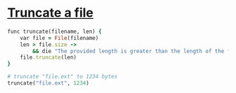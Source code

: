 [1]: http://rosettacode.org/wiki/Truncate_a_file

# [Truncate a file][1]

```ruby
func truncate(filename, len) {
    var file = File(filename)
    len > file.size ->
        && die "The provided length is greater than the length of the file"
    file.truncate(len)
}

# truncate "file.ext" to 1234 bytes
truncate("file.ext", 1234)
```

